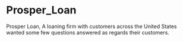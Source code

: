 # Prosper_Loan
Prosper Loan, A loaning firm with customers across the United States wanted some few questions answered as regards their customers. 
